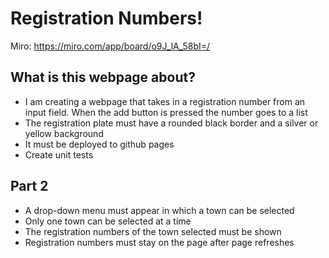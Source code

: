 # Registration Numbers!
Miro: https://miro.com/app/board/o9J_lA_58bI=/

## What is this webpage about?
* I am creating a webpage that takes in a registration number from an input field. When the add button is pressed the number goes to a list
* The registration plate must have a rounded black border and a silver or yellow background
* It must be deployed to github pages
* Create unit tests

## Part 2

* A drop-down menu must appear in which a town can be selected
* Only one town can be selected at a time
* The registration numbers of the town selected must be shown
* Registration numbers must stay on the page after page refreshes
